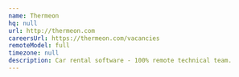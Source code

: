```yaml
---
name: Thermeon
hq: null
url: http://thermeon.com
careersUrl: https://thermeon.com/vacancies
remoteModel: full
timezone: null
description: Car rental software - 100% remote technical team.
---
```

